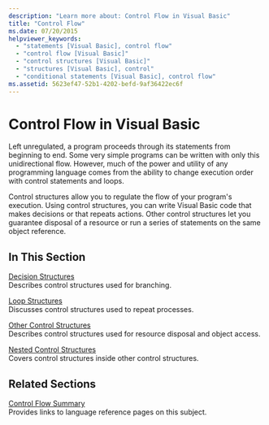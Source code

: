 ```yaml
---
description: "Learn more about: Control Flow in Visual Basic"
title: "Control Flow"
ms.date: 07/20/2015
helpviewer_keywords:
  - "statements [Visual Basic], control flow"
  - "control flow [Visual Basic]"
  - "control structures [Visual Basic]"
  - "structures [Visual Basic], control"
  - "conditional statements [Visual Basic], control flow"
ms.assetid: 5623ef47-52b1-4202-befd-9af36422ec6f
---
```

# Control Flow in Visual Basic

Left unregulated, a program proceeds through its statements from beginning to end. Some very simple programs can be written with only this unidirectional flow. However, much of the power and utility of any programming language comes from the ability to change execution order with control statements and loops.

 Control structures allow you to regulate the flow of your program's execution. Using control structures, you can write Visual Basic code that makes decisions or that repeats actions. Other control structures let you guarantee disposal of a resource or run a series of statements on the same object reference.
  
## In This Section

 [Decision Structures](decision-structures.md)  
 Describes control structures used for branching.

 [Loop Structures](loop-structures.md)  
 Discusses control structures used to repeat processes.

 [Other Control Structures](other-control-structures.md)  
 Describes control structures used for resource disposal and object access.

 [Nested Control Structures](nested-control-structures.md)  
 Covers control structures inside other control structures.

## Related Sections

 [Control Flow Summary](../../../language-reference/keywords/control-flow-summary.md)  
 Provides links to language reference pages on this subject.
